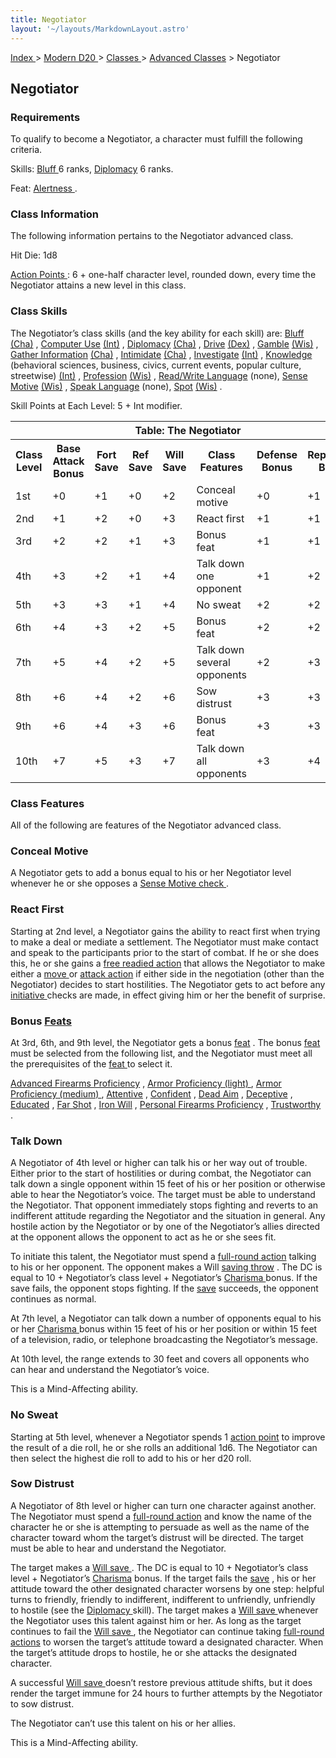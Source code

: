 ```yaml
---
title: Negotiator
layout: '~/layouts/MarkdownLayout.astro'
---
```


[ Index ](/) > [ Modern D20 ](/modern.d20.srd) > [ Classes ](/modern.d20.srd/classes) > [ Advanced Classes](/modern.d20.srd/classes/advanced) > Negotiator

##  Negotiator

###  Requirements

To qualify to become a Negotiator, a character must fulfill the following
criteria.

Skills: [ Bluff ](/modern.d20.srd/skills/bluff) 6 ranks, [ Diplomacy](/modern.d20.srd/skills/diplomacy) 6 ranks.

Feat: [ Alertness ](/modern.d20.srd/feats/alertness) .

###  Class Information

The following information pertains to the Negotiator advanced class.

Hit Die: 1d8

[ Action Points ](/modern.d20.srd/basics/action.points) : 6 + one-half
character level, rounded down, every time the Negotiator attains a new level
in this class.

###  Class Skills

The Negotiator’s class skills (and the key ability for each skill) are: [Bluff ](/modern.d20.srd/skills/bluff) [ (Cha)](/modern.d20.srd/basics/ability.scores) , [ Computer Use](/modern.d20.srd/skills/computer.use) [ (Int)](/modern.d20.srd/basics/ability.scores) , [ Diplomacy](/modern.d20.srd/skills/diplomacy) [ (Cha)](/modern.d20.srd/basics/ability.scores) , [ Drive](/modern.d20.srd/skills/drive) [ (Dex)](/modern.d20.srd/basics/ability.scores) , [ Gamble](/modern.d20.srd/skills/gamble) [ (Wis)](/modern.d20.srd/basics/ability.scores) , [ Gather Information](/modern.d20.srd/skills/gather.information) [ (Cha)](/modern.d20.srd/basics/ability.scores) , [ Intimidate](/modern.d20.srd/skills/intimidate) [ (Cha)](/modern.d20.srd/basics/ability.scores) , [ Investigate](/modern.d20.srd/skills/investigate) [ (Int)](/modern.d20.srd/basics/ability.scores) , [ Knowledge](/modern.d20.srd/skills/knowledge) (behavioral sciences, business, civics,
current events, popular culture, streetwise) [ (Int)](/modern.d20.srd/basics/ability.scores) , [ Profession](/modern.d20.srd/skills/profession) [ (Wis)](/modern.d20.srd/basics/ability.scores) , [ Read/Write Language](/modern.d20.srd/skills/read.write.language) (none), [ Sense Motive](/modern.d20.srd/skills/sense.motive) [ (Wis)](/modern.d20.srd/basics/ability.scores) , [ Speak Language](/modern.d20.srd/skills/speak.language) (none), [ Spot](/modern.d20.srd/skills/spot) [ (Wis)](/modern.d20.srd/basics/ability.scores) .

Skill Points at Each Level: 5 + Int modifier.


<table> <tr> <th colspan="8"> Table: The Negotiator </th> </tr> <tr> <th> Class Level </th> <th> Base Attack Bonus </th> <th> Fort Save </th> <th> Ref Save </th> <th> Will Save </th> <th> Class Features </th> <th> Defense Bonus </th> <th> Reputation Bonus </th> </tr><tr> <td> 1st </td> <td> +0 </td> <td> +1 </td> <td> +0 </td> <td> +2 </td> <td> Conceal motive </td> <td> +0 </td> <td> +1 </td> </tr> <tr> <td> 2nd </td> <td> +1 </td> <td> +2 </td> <td> +0 </td> <td> +3 </td> <td> React first </td> <td> +1 </td> <td> +1 </td> </tr> <tr> <td> 3rd </td> <td> +2 </td> <td> +2 </td> <td> +1 </td> <td> +3 </td> <td> Bonus feat </td> <td> +1 </td> <td> +1 </td> </tr> <tr> <td> 4th </td> <td> +3 </td> <td> +2 </td> <td> +1 </td> <td> +4 </td> <td> Talk down one opponent </td> <td> +1 </td> <td> +2 </td> </tr> <tr> <td> 5th </td> <td> +3 </td> <td> +3 </td> <td> +1 </td> <td> +4 </td> <td> No sweat </td> <td> +2 </td> <td> +2 </td> </tr> <tr> <td> 6th </td> <td> +4 </td> <td> +3 </td> <td> +2 </td> <td> +5 </td> <td> Bonus feat </td> <td> +2 </td> <td> +2 </td> </tr> <tr> <td> 7th </td> <td> +5 </td> <td> +4 </td> <td> +2 </td> <td> +5 </td> <td> Talk down several opponents </td> <td> +2 </td> <td> +3 </td> </tr> <tr> <td> 8th </td> <td> +6 </td> <td> +4 </td> <td> +2 </td> <td> +6 </td> <td> Sow distrust </td> <td> +3 </td> <td> +3 </td> </tr> <tr> <td> 9th </td> <td> +6 </td> <td> +4 </td> <td> +3 </td> <td> +6 </td> <td> Bonus feat </td> <td> +3 </td> <td> +3 </td> </tr> <tr> <td> 10th </td> <td> +7 </td> <td> +5 </td> <td> +3 </td> <td> +7 </td> <td> Talk down all opponents </td> <td> +3 </td> <td> +4 </td> </tr> </table>


###  Class Features

All of the following are features of the Negotiator advanced class.

###  Conceal Motive

A Negotiator gets to add a bonus equal to his or her Negotiator level whenever
he or she opposes a [ Sense Motive ](/modern.d20.srd/skills/sense.motive) [check ](/modern.d20.srd/skills/skill.basics) .

###  React First

Starting at 2nd level, a Negotiator gains the ability to react first when
trying to make a deal or mediate a settlement. The Negotiator must make
contact and speak to the participants prior to the start of combat. If he or
she does this, he or she gains a [ free readied action](/modern.d20.srd/combat/action.types) that allows the Negotiator to make
either a [ move ](/modern.d20.srd/combat/move.actions) or [ attack action](/modern.d20.srd/combat/attack.actions) if either side in the negotiation
(other than the Negotiator) decides to start hostilities. The Negotiator gets
to act before any [ initiative ](/modern.d20.srd/combat/initiative) checks are
made, in effect giving him or her the benefit of surprise.

###  Bonus [ Feats ](/modern.d20.srd/feats)

At 3rd, 6th, and 9th level, the Negotiator gets a bonus [ feat](/modern.d20.srd/feats) . The bonus [ feat ](/modern.d20.srd/feats) must be
selected from the following list, and the Negotiator must meet all the
prerequisites of the [ feat ](/modern.d20.srd/feats) to select it.

[ Advanced Firearms Proficiency](/modern.d20.srd/feats/advanced.firearms.proficiency) , [ Armor Proficiency (light) ](/modern.d20.srd/feats/armor.proficiency.light) , [ Armor Proficiency (medium) ](/modern.d20.srd/feats/armor.proficiency.medium) , [ Attentive](/modern.d20.srd/feats/attentive) , [ Confident](/modern.d20.srd/feats/confident) , [ Dead Aim](/modern.d20.srd/feats/dead.aim) , [ Deceptive](/modern.d20.srd/feats/deceptive) , [ Educated](/modern.d20.srd/feats/educated) , [ Far Shot](/modern.d20.srd/feats/far.shot) , [ Iron Will](/modern.d20.srd/feats/iron.will) , [ Personal Firearms Proficiency](/modern.d20.srd/feats/personal.firearms.proficiency) , [ Trustworthy](/modern.d20.srd/feats/trustworthy) .

###  Talk Down

A Negotiator of 4th level or higher can talk his or her way out of trouble.
Either prior to the start of hostilities or during combat, the Negotiator can
talk down a single opponent within 15 feet of his or her position or otherwise
able to hear the Negotiator’s voice. The target must be able to understand the
Negotiator. That opponent immediately stops fighting and reverts to an
indifferent attitude regarding the Negotiator and the situation in general.
Any hostile action by the Negotiator or by one of the Negotiator’s allies
directed at the opponent allows the opponent to act as he or she sees fit.

To initiate this talent, the Negotiator must spend a [ full-round action](/modern.d20.srd/combat/full.round.actions) talking to his or her opponent.
The opponent makes a Will [ saving throw](/modern.d20.srd/basics/saving.throws) . The DC is equal to 10 + Negotiator’s
class level + Negotiator’s [ Charisma ](/modern.d20.srd/basics/ability.scores)
bonus. If the save fails, the opponent stops fighting. If the [ save](/modern.d20.srd/basics/saving.throws) succeeds, the opponent continues as
normal.

At 7th level, a Negotiator can talk down a number of opponents equal to his or
her [ Charisma ](/modern.d20.srd/basics/ability.scores) bonus within 15 feet
of his or her position or within 15 feet of a television, radio, or telephone
broadcasting the Negotiator’s message.

At 10th level, the range extends to 30 feet and covers all opponents who can
hear and understand the Negotiator’s voice.

This is a Mind-Affecting ability.

###  No Sweat

Starting at 5th level, whenever a Negotiator spends 1 [ action point](/modern.d20.srd/basics/action.points) to improve the result of a die roll,
he or she rolls an additional 1d6. The Negotiator can then select the highest
die roll to add to his or her d20 roll.

###  Sow Distrust

A Negotiator of 8th level or higher can turn one character against another.
The Negotiator must spend a [ full-round action](/modern.d20.srd/combat/full.round.actions) and know the name of the
character he or she is attempting to persuade as well as the name of the
character toward whom the target’s distrust will be directed. The target must
be able to hear and understand the Negotiator.

The target makes a [ Will save ](/modern.d20.srd/basics/saving.throws) . The
DC is equal to 10 + Negotiator’s class level + Negotiator’s [ Charisma](/modern.d20.srd/basics/ability.scores) bonus. If the target fails the [ save](/modern.d20.srd/basics/saving.throws) , his or her attitude toward the other
designated character worsens by one step: helpful turns to friendly, friendly
to indifferent, indifferent to unfriendly, unfriendly to hostile (see the [Diplomacy ](/modern.d20.srd/skills/diplomacy) skill). The target makes a [Will save ](/modern.d20.srd/basics/saving.throws) whenever the Negotiator uses
this talent against him or her. As long as the target continues to fail the [Will save ](/modern.d20.srd/basics/saving.throws) , the Negotiator can
continue taking [ full-round actions](/modern.d20.srd/combat/full.round.actions) to worsen the target’s attitude
toward a designated character. When the target’s attitude drops to hostile, he
or she attacks the designated character.

A successful [ Will save ](/modern.d20.srd/basics/saving.throws) doesn’t
restore previous attitude shifts, but it does render the target immune for 24
hours to further attempts by the Negotiator to sow distrust.

The Negotiator can’t use this talent on his or her allies.

This is a Mind-Affecting ability.

